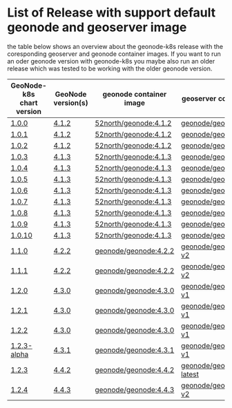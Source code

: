 # List of Release with support default geonode and geoserver image

the table below shows an overview about the geonode-k8s release with the coresponding geoserver and geonode container images. If you want to run an oder geonode version with geonode-k8s you maybe also run an older release which was tested to be working with the older geonode version. 

| GeoNode-k8s<br /> chart version | GeoNode<br /> version(s) | geonode container image | geoserver container image | 
|---------------------------|--------------------|-------------------------|---------------------------|
| [1.0.0](https://github.com/zalf-rdm/geonode-k8s/releases/tag/1.0.0) | [4.1.2](https://github.com/GeoNode/geonode/releases/tag/4.1.2) | [52north/geonode:4.1.2](https://hub.docker.com/r/52north/geonode/tags) | [geonode/geoserver:2.23.0](https://hub.docker.com/r/geonode/geoserver/tags) |
| [1.0.1](https://github.com/zalf-rdm/geonode-k8s/releases/tag/1.0.1) | [4.1.2](https://github.com/GeoNode/geonode/releases/tag/4.1.2) | [52north/geonode:4.1.2](https://hub.docker.com/r/52north/geonode/tags) | [geonode/geoserver:2.23.0](https://hub.docker.com/r/geonode/geoserver/tags) |
| [1.0.2](https://github.com/zalf-rdm/geonode-k8s/releases/tag/geonode-k8s-1.0.2) | [4.1.2](https://github.com/GeoNode/geonode/releases/tag/4.1.2) | [52north/geonode:4.1.2](https://hub.docker.com/r/52north/geonode/tags) | [geonode/geoserver:2.23.0](https://hub.docker.com/r/geonode/geoserver/tags) |
| [1.0.3](https://github.com/zalf-rdm/geonode-k8s/releases/tag/geonode-k8s-1.0.3) | [4.1.3](https://github.com/GeoNode/geonode/releases/tag/4.1.3)  | [52north/geonode:4.1.3](https://hub.docker.com/r/52north/geonode/tags) | [geonode/geoserver:2.23.0](https://hub.docker.com/r/geonode/geoserver/tags) |
| [1.0.4](https://github.com/zalf-rdm/geonode-k8s/releases/tag/geonode-k8s-1.0.4) | [4.1.3](https://github.com/GeoNode/geonode/releases/tag/4.1.3)  | [52north/geonode:4.1.3](https://hub.docker.com/r/52north/geonode/tags) | [geonode/geoserver:2.23.0](https://hub.docker.com/r/geonode/geoserver/tags) |
| [1.0.5](https://github.com/zalf-rdm/geonode-k8s/releases/tag/geonode-k8s-1.0.5) | [4.1.3](https://github.com/GeoNode/geonode/releases/tag/4.1.3)  | [52north/geonode:4.1.3](https://hub.docker.com/r/52north/geonode/tags) | [geonode/geoserver:2.23.0](https://hub.docker.com/r/geonode/geoserver/tags) |
| [1.0.6](https://github.com/zalf-rdm/geonode-k8s/releases/tag/geonode-k8s-1.0.6) | [4.1.3](https://github.com/GeoNode/geonode/releases/tag/4.1.3)  | [52north/geonode:4.1.3](https://hub.docker.com/r/52north/geonode/tags) | [geonode/geoserver:2.23.0](https://hub.docker.com/r/geonode/geoserver/tags) |
| [1.0.7](https://github.com/zalf-rdm/geonode-k8s/releases/tag/geonode-k8s-1.0.7) | [4.1.3](https://github.com/GeoNode/geonode/releases/tag/4.1.3)  | [52north/geonode:4.1.3](https://hub.docker.com/r/52north/geonode/tags) | [geonode/geoserver:2.23.0](https://hub.docker.com/r/geonode/geoserver/tags) |
| [1.0.8](https://github.com/zalf-rdm/geonode-k8s/releases/tag/geonode-k8s-1.0.8) | [4.1.3](https://github.com/GeoNode/geonode/releases/tag/4.1.3)  | [52north/geonode:4.1.3](https://hub.docker.com/r/52north/geonode/tags) | [geonode/geoserver:2.23.0](https://hub.docker.com/r/geonode/geoserver/tags) |
| [1.0.9](https://github.com/zalf-rdm/geonode-k8s/releases/tag/geonode-k8s-1.0.9) | [4.1.3](https://github.com/GeoNode/geonode/releases/tag/4.1.3)  | [52north/geonode:4.1.3](https://hub.docker.com/r/52north/geonode/tags) | [geonode/geoserver:2.23.0](https://hub.docker.com/r/geonode/geoserver/tags) |
| [1.0.10](https://github.com/zalf-rdm/geonode-k8s/releases/tag/geonode-k8s-1.0.10) | [4.1.3](https://github.com/GeoNode/geonode/releases/tag/4.1.3)  | [52north/geonode:4.1.3](https://hub.docker.com/r/52north/geonode/tags) | [geonode/geoserver:2.23.0](https://hub.docker.com/r/geonode/geoserver/tags) |
| [1.1.0](https://github.com/zalf-rdm/geonode-k8s/releases/tag/geonode-k8s-1.1.0) | [4.2.2](https://github.com/GeoNode/geonode/releases/tag/4.2.2)  | [geonode/geonode:4.2.2](https://hub.docker.com/r/geonode/geonode/tags) | [geonode/geoserver:2.23.3-v2](https://hub.docker.com/r/geonode/geoserver/tags) |
| [1.1.1](https://github.com/zalf-rdm/geonode-k8s/releases/tag/geonode-k8s-1.1.1) | [4.2.2](https://github.com/GeoNode/geonode/releases/tag/4.2.2)  | [geonode/geonode:4.2.2](https://hub.docker.com/r/geonode/geonode/tags) | [geonode/geoserver:2.23.3-v2](https://hub.docker.com/r/geonode/geoserver/tags) |
| [1.2.0](https://github.com/zalf-rdm/geonode-k8s/releases/tag/geonode-k8s-1.2.0) | [4.3.0](https://github.com/GeoNode/geonode/releases/tag/4.3.0)  | [geonode/geonode:4.3.0](https://hub.docker.com/r/geonode/geonode/tags) | [geonode/geoserver:2.24.3-v1](https://hub.docker.com/r/geonode/geoserver/tags) |
 [1.2.1](https://github.com/zalf-rdm/geonode-k8s/releases/tag/geonode-k8s-1.2.1) | [4.3.0](https://github.com/GeoNode/geonode/releases/tag/4.3.0)  | [geonode/geonode:4.3.0](https://hub.docker.com/r/geonode/geonode/tags) | [geonode/geoserver:2.24.3-v1](https://hub.docker.com/r/geonode/geoserver/tags) |
 [1.2.2](https://github.com/zalf-rdm/geonode-k8s/releases/tag/geonode-k8s-1.2.2) | [4.3.0](https://github.com/GeoNode/geonode/releases/tag/4.3.0)  | [geonode/geonode:4.3.0](https://hub.docker.com/r/geonode/geonode/tags) | [geonode/geoserver:2.24.3-v1](https://hub.docker.com/r/geonode/geoserver/tags) |
[1.2.3-alpha](https://github.com/zalf-rdm/geonode-k8s/releases/tag/geonode-k8s-1.2.23-alpha) | [4.3.1](https://github.com/GeoNode/geonode/releases/tag/4.3.1)  | [geonode/geonode:4.3.1](https://hub.docker.com/r/geonode/geonode/tags) | [geonode/geoserver:2.24.4-v1](https://hub.docker.com/r/geonode/geoserver/tags) |
[1.2.3](https://github.com/zalf-rdm/geonode-k8s/releases/tag/geonode-k8s-1.2.3) | [4.4.2](https://github.com/GeoNode/geonode/releases/tag/4.4.2)  | [geonode/geonode:4.4.2](https://hub.docker.com/r/geonode/geonode/tags) | [geonode/geoserver:2.24.3-latest](https://hub.docker.com/r/geonode/geoserver/tags) |
[1.2.4](https://github.com/zalf-rdm/geonode-k8s/releases/tag/geonode-k8s-1.2.4) | [4.4.3](https://github.com/GeoNode/geonode/releases/tag/4.4.3)  | [geonode/geonode:4.4.3](https://hub.docker.com/r/geonode/geonode/tags) | [geonode/geoserver:2.24.3-v2](https://hub.docker.com/r/geonode/geoserver/tags) |